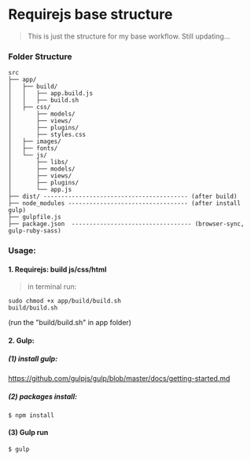Requirejs base structure
==================================

> This is just the structure for my base workflow. Still updating...

### Folder Structure
```
src
├── app/
│   ├── build/
│   │   ├── app.build.js
│   │   ├── build.sh
│   ├── css/
│       ├── models/
│       ├── views/
│       ├── plugins/
│       ├── styles.css
│   ├── images/
│   ├── fonts/
│   └── js/
│       ├── libs/
│       ├── models/
│       ├── views/
│       ├── plugins/
│       └── app.js
├── dist/ ----------------------------------------- (after build)
├── node_modules ---------------------------------- (after install gulp)
├── gulpfile.js
├── package.json  ---------------------------------- (browser-sync, gulp-ruby-sass)

```



### Usage:

#### 1. Requirejs: build js/css/html

> in terminal run:

```
sudo chmod +x app/build/build.sh
build/build.sh
```
(run the "build/build.sh" in app folder)

#### 2. Gulp:

##### (1) install gulp:
https://github.com/gulpjs/gulp/blob/master/docs/getting-started.md

##### (2) packages install:
```
$ npm install
```

#### (3) Gulp run
```
$ gulp
```